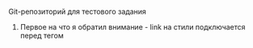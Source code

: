 Git-репозиторий для тестового задания

1) Первое на что я обратил внимание - link на стили подключается перед тегом <style>.
   Есть единогласное правило верстки - срабатывает первое свойство из одинаковых для селектора, но здесь используется Директива important.
   Important может переопределять себя, поэтому, т.к. последнее свойство с important в совокупности стилей задает color: pink, то
   Ответ: pink.
  
2) Для работы кода необходимо указать свойство width для узла.

3) Насколько я знаю, Тег <DOCTYPE> служит для определения версии используемого языка валидатором. Больше ничего не могу сказать.

4) Все обернуто в тег <p>, поэтому не вижу никаких проблем. Не уверен, что начертание влияет на SEO. Насколько мне известно, на SEO влияют <h*> и <p>.
  
5) Думаю что выгоднее использование jpg, т.к. данный формат весит меньше png. По моему мнению, зависит от конкретной ситуации.
 
6) Честно говоря, задача меня запутала. Не могу дать ответа.
  
7) Сработает замыкание т.к. setTimeout внутри цикла и выведет 10 раз по 10.
  
8) let имеет зону видимости ограниченную фигурными скобками. Вызов console.log() увидит глобальную переменную count = 5.

   Далее прикрепил файлы:
9) task9.js
10) task10.js
11) testComponent.js
